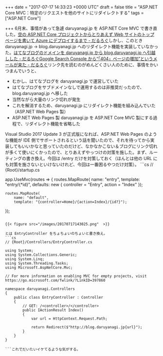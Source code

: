 
+++
date = "2017-07-17 14:33:23 +0000 UTC"
draft = false
title = "ASP.NET Core MVC：特定のリクエストを他のサイトにリダイレクトする"
tags = ["ASP.NET Core"]

+++
6月末、事情があって急遽 daruyanagi.jp を ASP.NET Core MVC で書き直した。[空の ASP.NET Core プロジェクトからとりあえず Web サイトのトップページを書いて Azure にデプロイするまで - だるろぐ](http://blog.daruyanagi.jp/entry/2017/06/27/021736)しかし、このとき daruyanagi.jp → blog.daruyanagi.jp へのリダイレクト機能を実装していなかった。[はてなブログのドメインを daruyanagi.jp から blog.daruyanagi.jp へ引越しした - だるろぐ](http://blog.daruyanagi.jp/entry/2017/03/26/234347)[Google Search Console から“「404」ページの増加”というメールが来た - だるろぐ](http://blog.daruyanagi.jp/entry/2017/04/02/013553)リンク先を読むのがめんどくさい人のために、事情をかいつまんでいうと、

<ul>
<li>むかし、はてなブログを daruyanagi.jp で運営していた</li>
<li>はてなブログをサブドメインなしで運用するのは非推奨だったので、blog.daruyanagi.jp へ移した</li>
<li>当然ながら大量のリンク切れが発生</li>
<li>これを解消するため、daruyanagi.jp にリダイレクト機能を組み込んでいた（ASP.NET Web Pages 製）</li>
<li>ASP.NET Web Pages 製 daruyanagi.jp を ASP.NET Core MVC 製にする過程で、リダイレクト機能を省略した</li>
</ul>Visual Studio 2017 Update 3 が正式版になれば、ASP.NET Web Pages のような機能が IDE 側でサポートされるという話を聞いたので、それを待ってから実装してもいいかなと思っていたのだけど、なかなかこない＆ブログにリンク切れが多くて使いにくかったので、とりあえずやっつけの対策を施した。まず、ルーティングの書き換え。今回は /entry だけを対策しておく（ほんとは他の URL にも対策を施さないといけないけれど、今回は一番困るやつだけ対策）。
```cs
// {Root}/startup.cs

app.UseMvc(routes =>
{
    routes.MapRoute(
        name: "entry",
        template: "entry/{*id}",
        defaults: new { controller = "Entry", action = "Index" });

    routes.MapRoute(
        name: "default",
        template: "{controller=Home}/{action=Index}/{id?}");
});

```ちゃんとコントローラーに処理が移っているみたい。“*（アスタリスク）”を付ければ、“/（スラッシュ）”も含めてマッチするみたいだね。

{{< figure src="/images/20170717143025.png"  >}}

とは EntryController をちょちょいのちょいと書き換え。
```cs
// {Root}/Controllers/EntryController.cs

using System;
using System.Collections.Generic;
using System.Linq;
using System.Threading.Tasks;
using Microsoft.AspNetCore.Mvc;

// For more information on enabling MVC for empty projects, visit https://go.microsoft.com/fwlink/?LinkID=397860

namespace daruyanagi.Controllers
{
    public class EntryController : Controller
    {
        // GET: /<controller>/</controller>
        public IActionResult Index()
        {
            var url = HttpContext.Request.Path;

            return Redirect($"http://blog.daruyanagi.jp{url}");
        }
    }
}

```これでだいたいイケてるような気がする。


